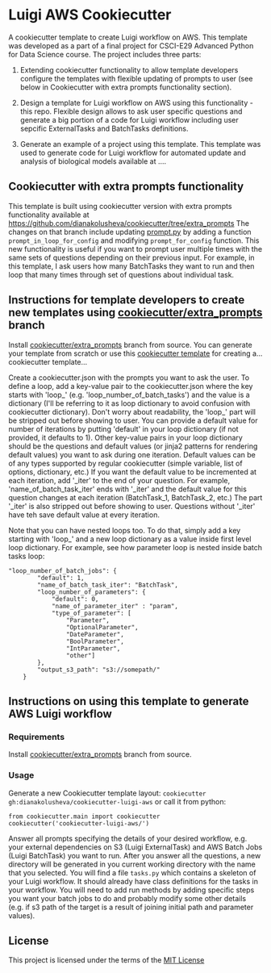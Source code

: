Luigi AWS Cookiecutter
======================

A cookiecutter template to create Luigi workflow on AWS. This template was
developed as a part of a final project for CSCI-E29 Advanced Python for Data
Science course. The project includes three parts:

1) Extending cookiecutter functionality to allow template developers configure
the templates with flexible updating of prompts to user 
(see below in Cookiecutter with extra prompts functionality section).

2) Design a template for Luigi workflow on AWS using this functionality - this
repo. Flexible design allows to ask user specific questions and generate a big
portion of a code for Luigi workflow including user sepcific ExternalTasks and
BatchTasks definitions.

3) Generate an example of a project using this template. This template was used
to generate code for Luigi workflow for automated update and analysis of
biological models available at ....

Cookiecutter with extra prompts functionality
---------------------------------------------

This template is built using cookiecutter version with extra prompts
functionality available at https://github.com/dianakolusheva/cookiecutter/tree/extra_prompts
The changes on that branch include updating [prompt.py](https://github.com/dianakolusheva/cookiecutter/blob/421d49b6f45f370aa5e4d98a1d01ff7ffe59caea/cookiecutter/prompt.py#L190-L331)
by adding a function `prompt_in_loop_for_config` and modifying `prompt_for_config`
function. This new functionality is useful if you want to prompt user multiple
times with the same sets of questions depending on their previous input.
For example, in this template, I ask users how many BatchTasks they want to run
and then loop that many times through set of questions about individual task.

Instructions for template developers to create new templates using [cookiecutter/extra_prompts](https://github.com/dianakolusheva/cookiecutter/tree/extra_prompts) branch
-------------------------------------------------------------------------

Install [cookiecutter/extra_prompts](https://github.com/dianakolusheva/cookiecutter/tree/extra_prompts) branch from source. You can generate your template from scratch
or use this [cookiecutter template](https://github.com/eviweb/cookiecutter-template)
for creating a... cookiecutter template...

Create a cookiecutter.json with the prompts you want to ask the user. To define
a loop, add a key-value pair to the cookiecutter.json where the key starts with
'loop_' (e.g. 'loop_number_of_batch_tasks') and the value is a dictionary (I'll
be referring to it as loop dictionary to avoid confusion with cookiecutter dictionary). Don't
worry about readability, the 'loop_' part will be stripped out before showing to user.
You can provide a default value for number of iterations by putting 'default' in
your loop dictionary (if not provided, it defaults to 1). Other key-value pairs
in your loop dictionary should be the questions and default values (or jinja2
patterns for rendering default values) you want to ask during one iteration.
Default values can be of any types supported by regular cookiecutter (simple
variable, list of options, dictionary, etc.)
If you want the default value to be incremented at each iteration, add '_iter'
to the end of your question. For example, 'name_of_batch_task_iter' ends with
'_iter' and the default value for this question changes at each iteration
(BatchTask_1, BatchTask_2, etc.) The part '_iter' is also stripped out before
showing to user. Questions without '_iter' have teh save default value at every
iteration. 

Note that you can have nested loops too. To do that, simply add a key starting
with 'loop_' and a new loop dictionary as a value inside first level loop dictionary.
For example, see how parameter loop is nested inside batch tasks loop:

```    
"loop_number_of_batch_jobs": {
        "default": 1,
        "name_of_batch_task_iter": "BatchTask",
        "loop_number_of_parameters": {
            "default": 0,
            "name_of_parameter_iter" : "param",
            "type_of_parameter": [
                "Parameter",
                "OptionalParameter",
                "DateParameter",
                "BoolParameter",
                "IntParameter",
                "other"]
        },
        "output_s3_path": "s3://somepath/"
    }
```


Instructions on using this template to generate AWS Luigi workflow
------------------------------------------------------------------
### Requirements

Install [cookiecutter/extra_prompts](https://github.com/dianakolusheva/cookiecutter/tree/extra_prompts) branch from source.

### Usage

Generate a new Cookiecutter template layout: `cookiecutter gh:dianakolusheva/cookiecutter-luigi-aws`
or call it from python: 

```
from cookiecutter.main import cookiecutter
cookiecutter('cookiecutter-luigi-aws/')
```

Answer all prompts specifying the details of your desired workflow, e.g. your
external dependencies on S3 (Luigi ExternalTask) and AWS Batch Jobs (Luigi BatchTask)
you want to run. After you answer all the questions, a new directory will be generated
in you current working directory with the name that you selected.
You will find a file `tasks.py` which contains a skeleton of your Luigi workflow.
It should already have class definitions for the tasks in your workflow.
You will need to add run methods by adding specific steps you want your batch
jobs to do and probably modify some other details (e.g. if s3 path of the target
is a result of joining initial path and parameter values).

License
-------
This project is licensed under the terms of the [MIT License](/LICENSE)
